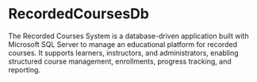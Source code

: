 # RecordedCoursesDb
The Recorded Courses System is a database-driven application built with Microsoft SQL Server to manage an educational platform for recorded courses. It supports learners, instructors, and administrators, enabling structured course management, enrollments, progress tracking, and reporting.
